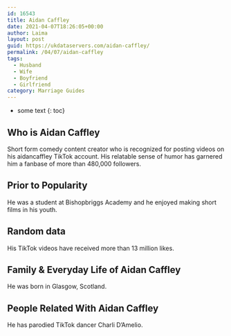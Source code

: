 ```yaml
---
id: 16543
title: Aidan Caffley
date: 2021-04-07T18:26:05+00:00
author: Laima
layout: post
guid: https://ukdataservers.com/aidan-caffley/
permalink: /04/07/aidan-caffley
tags:
  - Husband
  - Wife
  - Boyfriend
  - Girlfriend
category: Marriage Guides
---
```


* some text
{: toc}


## Who is Aidan Caffley
                  
                  
                  
Short form comedy content creator who is recognized for posting videos on his aidancaffley TikTok account. His relatable sense of humor has garnered him a fanbase of more than 480,000 followers.
                  
              
            
              
            
                
                
                
## Prior to Popularity
                  
                  
                  
He was a student at Bishopbriggs Academy and he enjoyed making short films in his youth.
                  
              
            
              
            
                
                
                
## Random data
                  
                  
                  
His TikTok videos have received more than 13 million likes. 
                  
              
            
              
            
                
                
                
## Family & Everyday Life of Aidan Caffley
                  
                  
                  
He was born in Glasgow, Scotland.
                  
              
            
              
            
                
                
                
## People Related With Aidan Caffley
                  
                  
                  
He has parodied TikTok dancer Charli D&#8217;Amelio. 
                  
              
            
              
            
                
              
            
              
              
            
            
              
            
          
          
          